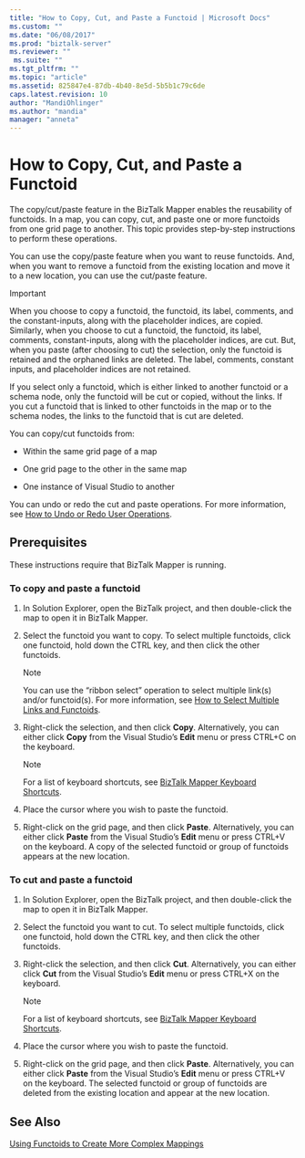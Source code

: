 ```yaml
---
title: "How to Copy, Cut, and Paste a Functoid | Microsoft Docs"
ms.custom: ""
ms.date: "06/08/2017"
ms.prod: "biztalk-server"
ms.reviewer: ""
 ms.suite: ""
ms.tgt_pltfrm: ""
ms.topic: "article"
ms.assetid: 825847e4-87db-4b40-8e5d-5b5b1c79c6de
caps.latest.revision: 10
author: "MandiOhlinger"
ms.author: "mandia"
manager: "anneta"
---
```

# How to Copy, Cut, and Paste a Functoid
The copy/cut/paste feature in the BizTalk Mapper enables the reusability of functoids. In a map, you can copy, cut, and paste one or more functoids from one grid page to another. This topic provides step-by-step instructions to perform these operations.  
  
 You can use the copy/paste feature when you want to reuse functoids. And, when you want to remove a functoid from the existing location and move it to a new location, you can use the cut/paste feature.  
  
> [!IMPORTANT]
>  When you choose to copy a functoid, the functoid, its label, comments, and the constant-inputs, along with the placeholder indices, are copied. Similarly, when you choose to cut a functoid, the functoid, its label, comments, constant-inputs, along with the placeholder indices, are cut. But, when you paste (after choosing to cut) the selection, only the functoid is retained and the orphaned links are deleted. The label, comments, constant inputs, and placeholder indices are not retained.  
  
 If you select only a functoid, which is either linked to another functoid or a schema node, only the functoid will be cut or copied, without the links. If you cut a functoid that is linked to other functoids in the map or to the schema nodes, the links to the functoid that is cut are deleted.  
  
 You can copy/cut functoids from:  
  
-   Within the same grid page of a map  
  
-   One grid page to the other in the same map  
  
-   One instance of Visual Studio to another  
  
 You can undo or redo the cut and paste operations. For more information, see [How to Undo or Redo User Operations](../core/how-to-undo-or-redo-user-operations.md).  
  
## Prerequisites  
 These instructions require that BizTalk Mapper is running.  
  
### To copy and paste a functoid  
  
1.  In Solution Explorer, open the BizTalk project, and then double-click the map to open it in BizTalk Mapper.  
  
2.  Select the functoid you want to copy. To select multiple functoids, click one functoid, hold down the CTRL key, and then click the other functoids.  
  
    > [!NOTE]
    >  You can use the “ribbon select” operation to select multiple link(s) and/or functoid(s). For more information, see [How to Select Multiple Links and Functoids](../core/how-to-select-multiple-links-and-functoids.md).  
  
3.  Right-click the selection, and then click **Copy**. Alternatively, you can either click **Copy** from the Visual Studio’s **Edit** menu or press CTRL+C on the keyboard.  
  
    > [!NOTE]
    >  For a list of keyboard shortcuts, see [BizTalk Mapper Keyboard Shortcuts](../core/biztalk-mapper-keyboard-shortcuts.md).  
  
4.  Place the cursor where you wish to paste the functoid.  
  
5.  Right-click on the grid page, and then click **Paste**. Alternatively, you can either click **Paste** from the Visual Studio’s **Edit** menu or press CTRL+V on the keyboard. A copy of the selected functoid or group of functoids appears at the new location.  
  
### To cut and paste a functoid  
  
1.  In Solution Explorer, open the BizTalk project, and then double-click the map to open it in BizTalk Mapper.  
  
2.  Select the functoid you want to cut. To select multiple functoids, click one functoid, hold down the CTRL key, and then click the other functoids.  
  
3.  Right-click the selection, and then click **Cut**. Alternatively, you can either click **Cut** from the Visual Studio’s **Edit** menu or press CTRL+X on the keyboard.  
  
    > [!NOTE]
    >  For a list of keyboard shortcuts, see [BizTalk Mapper Keyboard Shortcuts](../core/biztalk-mapper-keyboard-shortcuts.md).  
  
4.  Place the cursor where you wish to paste the functoid.  
  
5.  Right-click on the grid page, and then click **Paste**. Alternatively, you can either click **Paste** from the Visual Studio’s **Edit** menu or press CTRL+V on the keyboard. The selected functoid or group of functoids are deleted from the existing location and appear at the new location.  
  
## See Also  
 [Using Functoids to Create More Complex Mappings](../core/using-functoids-to-create-more-complex-mappings.md)